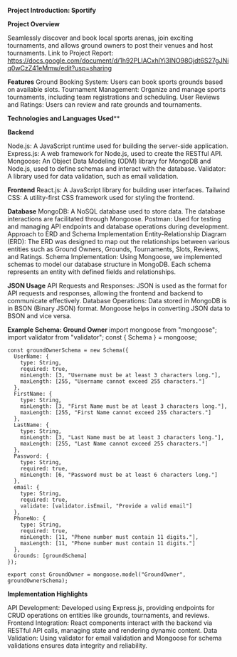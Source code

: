 **Project Introduction: Sportify**

**Project Overview**

Seamlessly discover and book local sports arenas, join exciting tournaments, and allows ground owners to post their venues and host tournaments.
Link to Project Report: https://docs.google.com/document/d/1h92PLIACxhlYi3INO98Gjdt6S27gJNiq0wCzZ41eMmw/edit?usp=sharing


**Features**
Ground Booking System: Users can book sports grounds based on available slots.
Tournament Management: Organize and manage sports tournaments, including team registrations and scheduling.
User Reviews and Ratings: Users can review and rate grounds and tournaments.

****Technologies and Languages Used******

**Backend**

Node.js: A JavaScript runtime used for building the server-side application.
Express.js: A web framework for Node.js, used to create the RESTful API.
Mongoose: An Object Data Modeling (ODM) library for MongoDB and Node.js, used to define schemas and interact with the database.
Validator: A library used for data validation, such as email validation.

**Frontend**
React.js: A JavaScript library for building user interfaces.
Tailwind CSS: A utility-first CSS framework used for styling the frontend.

**Database**
MongoDB: A NoSQL database used to store data. The database interactions are facilitated through Mongoose.
Postman: Used for testing and managing API endpoints and database operations during development.
Approach to ERD and Schema Implementation
Entity-Relationship Diagram (ERD): The ERD was designed to map out the relationships between various entities such as Ground Owners, Grounds, Tournaments, Slots, Reviews, and Ratings.
Schema Implementation: Using Mongoose, we implemented schemas to model our database structure in MongoDB. Each schema represents an entity with defined fields and relationships.

**JSON Usage**
API Requests and Responses: JSON is used as the format for API requests and responses, allowing the frontend and backend to communicate effectively.
Database Operations: Data stored in MongoDB is in BSON (Binary JSON) format. Mongoose helps in converting JSON data to BSON and vice versa.

**Example Schema: Ground Owner**
    import mongoose from "mongoose";
    import validator from "validator";
    const { Schema } = mongoose;
    
    const groundOwnerSchema = new Schema({
      UserName: {
        type: String,
        required: true,
        minLength: [3, "Username must be at least 3 characters long."],
        maxLength: [255, "Username cannot exceed 255 characters."]
      },
      FirstName: {
        type: String,
        minLength: [3, "First Name must be at least 3 characters long."],
        maxLength: [255, "First Name cannot exceed 255 characters."]
      },
      LastName: {
        type: String,
        minLength: [3, "Last Name must be at least 3 characters long."],
        maxLength: [255, "Last Name cannot exceed 255 characters."]
      },
      Password: {
        type: String,
        required: true,
        minLength: [6, "Password must be at least 6 characters long."]
      },
      email: {
        type: String,
        required: true,
        validate: [validator.isEmail, "Provide a valid email"]
      },
      PhoneNo: {
        type: String,
        required: true,
        minLength: [11, "Phone number must contain 11 digits."],
        maxLength: [11, "Phone number must contain 11 digits."]
      },
      Grounds: [groundSchema]
    });
    
    export const GroundOwner = mongoose.model("GroundOwner", groundOwnerSchema);


**Implementation Highlights**

API Development: Developed using Express.js, providing endpoints for CRUD operations on entities like grounds, tournaments, and reviews.
Frontend Integration: React components interact with the backend via RESTful API calls, managing state and rendering dynamic content.
Data Validation: Using validator for email validation and Mongoose for schema validations ensures data integrity and reliability.



